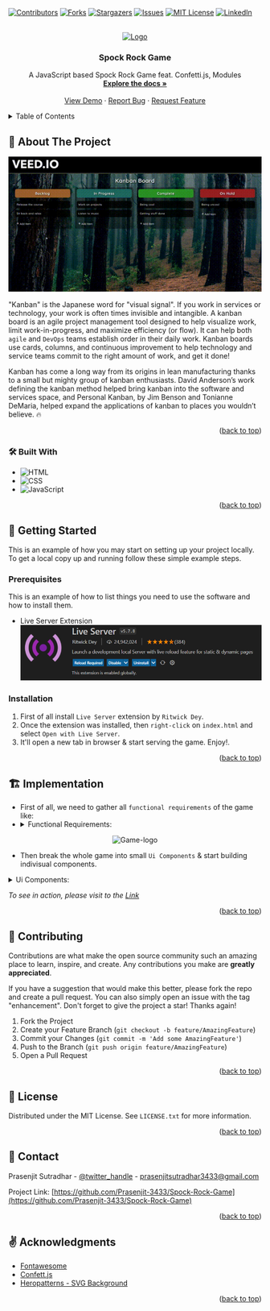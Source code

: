 <!-- Improved compatibility of back to top link: See: https://github.com/othneildrew/Best-README-Template/pull/73 -->
<a name="readme-top"></a>
<!--
*** Thanks for checking out the Best-README-Template. If you have a suggestion
*** that would make this better, please fork the repo and create a pull request
*** or simply open an issue with the tag "enhancement".
*** Don't forget to give the project a star!
*** Thanks again! Now go create something AMAZING! :D
-->



<!-- PROJECT SHIELDS -->
<!--
*** I'm using markdown "reference style" links for readability.
*** Reference links are enclosed in brackets [ ] instead of parentheses ( ).
*** See the bottom of this document for the declaration of the reference variables
*** for contributors-url, forks-url, etc. This is an optional, concise syntax you may use.
*** https://www.markdownguide.org/basic-syntax/#reference-style-links
-->
[![Contributors][contributors-shield]][contributors-url]
[![Forks][forks-shield]][forks-url]
[![Stargazers][stars-shield]][stars-url]
[![Issues][issues-shield]][issues-url]
[![MIT License][license-shield]][license-url]
[![LinkedIn][linkedin-shield]][linkedin-url]



<!-- PROJECT LOGO -->
<br />
<div align="center">
  <a href="https://github.com/Prasenjit-3433/Spock-Rock-Game">
    <img src="images/rock-paper-scissors.png" alt="Logo" width="80" height="80">
  </a>

<h3 align="center">Spock Rock Game</h3>

  <p align="center">
    A JavaScript based Spock Rock Game feat. Confetti.js, Modules
    <br />
    <a href="https://github.com/Prasenjit-3433/Spock-Rock-Game"><strong>Explore the docs »</strong></a>
    <br />
    <br />
    <a href="https://spockrockjsgame.netlify.app/">View Demo</a>
    ·
    <a href="https://github.com/Prasenjit-3433/Spock-Rock-Game/issues">Report Bug</a>
    ·
    <a href="https://github.com/Prasenjit-3433/Spock-Rock-Game/issues">Request Feature</a>
  </p>
</div>



<!-- TABLE OF CONTENTS -->
<details>
  <summary>Table of Contents</summary>
  <ol>
    <li>
      <a href="#about-the-project">About The Project</a>
      <ul>
        <li><a href="#built-with">Tech Stack</a></li>
      </ul>
    </li>
    <li>
      <a href="#getting-started">Getting Started</a>
      <ul>
        <li><a href="#prerequisites">Prerequisites</a></li>
        <li><a href="#installation">Installation</a></li>
      </ul>
    </li>
    <li><a href="#implementation">Implementation</a></li>
    <li><a href="#contributing">Contributing</a></li>
    <li><a href="#license">License</a></li>
    <li><a href="#contact">Contact</a></li>
    <li><a href="#acknowledgments">Acknowledgments</a></li>
  </ol>
</details>



<!-- ABOUT THE PROJECT -->
## 🙋 About The Project

<!--  ![Screenshot](images/demo.gif) -->
<p align="center">
  <img src="images/demo.gif" alt="animated" />
</p>




"Kanban" is the Japanese word for "visual signal". If you work in services or technology, your work is often times invisible and intangible. A kanban board is an agile project management tool designed to help visualize work, limit work-in-progress, and maximize efficiency (or flow). It can help both `agile` and `DevOps` teams establish order in their daily work. Kanban boards use cards, columns, and continuous improvement to help technology and service teams commit to the right amount of work, and get it done!

Kanban has come a long way from its origins in lean manufacturing thanks to a small but mighty group of kanban enthusiasts. David Anderson’s work defining the kanban method helped bring kanban into the software and services space, and Personal Kanban, by Jim Benson and Tonianne DeMaria, helped expand the applications of kanban to places you wouldn’t believe. 🔥

<p align="right">(<a href="#readme-top">back to top</a>)</p>



### 🛠 Built With

* ![HTML](https://img.shields.io/badge/HTML5-f06529?style=for-the-badge&logo=html5&logoColor=white)
* ![CSS](https://img.shields.io/badge/CSS3-2965f1?style=for-the-badge&logo=CSS3&logoColor=white)
* ![JavaScript](https://img.shields.io/badge/JavaScript-F0DB4F?style=for-the-badge&logo=JavaScript&logoColor=323330)

<p align="right">(<a href="#readme-top">back to top</a>)</p>



<!-- GETTING STARTED -->
## 🚀 Getting Started

This is an example of how you may start on setting up your project locally.
To get a local copy up and running follow these simple example steps.

### Prerequisites

This is an example of how to list things you need to use the software and how to install them.
* Live Server Extension
  ![Live-Server](images/liveserver.png)

### Installation

1. First of all install `Live Server` extension by `Ritwick Dey`.
2. Once the extension was installed, then `right-click` on `index.html` and select `Open with Live Server`.
3. It'll open a new tab in browser & start serving the game. Enjoy!.


<p align="right">(<a href="#readme-top">back to top</a>)</p>



<!-- USAGE EXAMPLES -->
## 🏗️ Implementation

* First of all, we need to gather all `functional requirements` of the game like:
*  <details>
    <summary>Functional Requirements:</summary>
    <ol>
      <li>Two players play the game by each picking a symbol randomly: the selected symbols determine who the winner is.</li>
      <li>
        <p>The allowed moves are Paper, Rock, Scissors, Lizard, Spock and they interact as follows:        
           “Scissors cuts paper, paper covers rock, rock crushes lizard, lizard poisons Spock, Spock smashes scissors, scissors decapitates lizard, lizard eats paper, paper disproves Spock, Spock vaporizes rock, rock crushes scissors.”</p>
      </li>
      <li>If both players pick the same symbol, your application will not select a winner and declare the game a tie</li>
    </ol>
  </details>
<div align="center">
<img src="images/game-cycle.jpg" alt="Game-logo">
</div> 

* Then break the whole game into small `Ui Components` & start building indivisual components.
<details>
<summary>Ui Components:</summary>
<ol>
<li>
    <details>
      <summary>Game Board</summary>
      <ul>
        <li>The whole game'll be inside of a Game-Board which receives certain width on different viewports.</li>
        <li>There'll be two players: User & Computer.</li>
        <li>The icons are outsourced from FontAwesome's regular icon collection & Each icon represents a player's move </li>
        <li>The player container divided into two sections - one for User & one for computer.</li>
        <li>Each section'll contain "player-name" followed by "score" and then "name-of-the-choice" the player selects. </li>
        <li>Next, all the "move-icons" sits in line.</li>
      </ul>
    </details>
  </li>
  </li>
  <li>
    <details>
      <summary>Player's Move Icon</summary>
      <ul>
        <li>For user's selection, when user click on an icon, it's color turns into black & updates the "name-of-the-choice" portion from "choice" (by-default) to the selected one.</li>
        <li>For computer's choice, generate a number between 0 & 1 and divided whole (0, 1) interval into 5 parts - each of width 0.2. According as where does the generated number lie, we assign one from 'rock', 'paper', 'scissors', 'lizard', 'spock' respectively.</li>
        <li>Once computer chooses it's move, the respected icon's color on the game board turns into black & updates the "name-of-the-choice" portion from "choice" (by-default) to the selected one.</li>
        <li>Before allowing user to click again, the game board automatically reset previous choices of both player and computer.</li>
        <li>Here "Switch Statement" is used to implement such feature in both cases.</li>
      </ul>
    </details>
    </li>
  <li>
    <details>
      <summary>Determining Winner</summary>
      <ul>
        <li>First of all, it's very crucial to choose a right data structure to hold choices:</li>
        <li><img src="images/choice-ds.png" alt="Choice-Data-Structure" align="center"></li>
        <li>Corresponding to the player's choice, if defeats array inside of that choice contains Computer's choice, then player wins. Otherwise Computer wins.</li>
        <li>Finally, update the score of both player & computer in the game board.</li>
      </ul>
    </details>
  </li>
  <li>
  <details>
      <summary>Confetti falling animation over Win</summary>
    <ul>
        <li>Here we used confetti.js, a vanilla JS library for creating a configurable, high-performance confetti falling animation using HTML5 canvas and requestAnimFrame API.</li>
        <li>The confetti.js is modified little bit to bring the code under anonymous function into global scope. So that these three functions: 'startConfetti', 'stopConfetti', 'removeConfetti' become globally available.</li>
        <li>The good news is that modern browsers have started to support module functionality natively. This can only be a good thing — browsers can optimize loading of modules, making it more efficient than having to use a library and do all of that extra client-side processing and extra round trips.</li>
        <li>In order to do that, firstly we have to export the above three specified functions & import them inside main script file. Then execute main script file as the top-level module: </li>
        <li><img src="images/module-execution.png" alt="Module Execution" align="center"></li>
        <li>But type="module" makes main script self-contained. That means the main script no longer shares in global scope with the elements in index.html</li>
        <li>To make things globally available, pass it into Window object like this: </li>
        <li><img src="images/global-object.png" alt="Global Scope" align="center"></li>
      </ul>
    </details>
  </li>
</ol>
</details>

_To see in action, please visit to the [Link](https://spockrockjsgame.netlify.app/)_

<p align="right">(<a href="#readme-top">back to top</a>)</p>



<!-- CONTRIBUTING -->
## 🤝 Contributing

Contributions are what make the open source community such an amazing place to learn, inspire, and create. Any contributions you make are **greatly appreciated**.

If you have a suggestion that would make this better, please fork the repo and create a pull request. You can also simply open an issue with the tag "enhancement".
Don't forget to give the project a star! Thanks again!

1. Fork the Project
2. Create your Feature Branch (`git checkout -b feature/AmazingFeature`)
3. Commit your Changes (`git commit -m 'Add some AmazingFeature'`)
4. Push to the Branch (`git push origin feature/AmazingFeature`)
5. Open a Pull Request

<p align="right">(<a href="#readme-top">back to top</a>)</p>



<!-- LICENSE -->
## 📜 License

Distributed under the MIT License. See `LICENSE.txt` for more information.

<p align="right">(<a href="#readme-top">back to top</a>)</p>



<!-- CONTACT -->
## 📮 Contact

Prasenjit Sutradhar - [@twitter_handle](https://twitter.com/twitter_handle) - prasenjitsutradhar3433@gmail.com

Project Link: [https://github.com/Prasenjit-3433/Spock-Rock-Game](https://github.com/Prasenjit-3433/Spock-Rock-Game)

<p align="right">(<a href="#readme-top">back to top</a>)</p>



<!-- ACKNOWLEDGMENTS -->
## ✌️ Acknowledgments

* [Fontawesome](https://fontawesome.com/)
* [Confett.js](https://www.cssscript.com/confetti-falling-animation/)
* [Heropatterns - SVG Background](https://heropatterns.com/)

<p align="right">(<a href="#readme-top">back to top</a>)</p>



<!-- MARKDOWN LINKS & IMAGES -->
<!-- https://www.markdownguide.org/basic-syntax/#reference-style-links -->
[contributors-shield]: https://img.shields.io/github/contributors/Prasenjit-3433/Spock-Rock-Game.svg?style=for-the-badge
[contributors-url]: https://github.com/Prasenjit-3433/Spock-Rock-Game/graphs/contributors
[forks-shield]: https://img.shields.io/github/forks/Prasenjit-3433/Spock-Rock-Game.svg?style=for-the-badge
[forks-url]: https://github.com/Prasenjit-3433/Spock-Rock-Game/network/members
[stars-shield]: https://img.shields.io/github/stars/Prasenjit-3433/Spock-Rock-Game.svg?style=for-the-badge
[stars-url]: https://github.com/Prasenjit-3433/Spock-Rock-Game/stargazers
[issues-shield]: https://img.shields.io/github/issues/Prasenjit-3433/Spock-Rock-Game.svg?style=for-the-badge
[issues-url]: https://github.com/Prasenjit-3433/Spock-Rock-Game/issues
[license-shield]: https://img.shields.io/github/license/Prasenjit-3433/Spock-Rock-Game.svg?style=for-the-badge
[license-url]: https://github.com/Prasenjit-3433/Spock-Rock-Game/blob/main/LICENSE.txt
[linkedin-shield]: https://img.shields.io/badge/-LinkedIn-black.svg?style=for-the-badge&logo=linkedin&colorB=555
[linkedin-url]: https://in.linkedin.com/
[product-screenshot]: images/screenshot.png
[HTML5]: https://img.shields.io/badge/HTML5-f06529?style=for-the-badge&logo=html5&logoColor=white
[HTML-url]: https://developer.mozilla.org/en-US/docs/Glossary/HTML5
[Css]: https://img.shields.io/badge/CSS3-2965f1?style=for-the-badge&logo=CSS3&logoColor=white
[Css-url]: https://developer.mozilla.org/en-US/docs/Web/CSS
[Js]: https://img.shields.io/badge/JavaScript-F0DB4F?style=for-the-badge&logo=JavaScript&logoColor=323330
[Js-url]: https://www.javascript.com/
